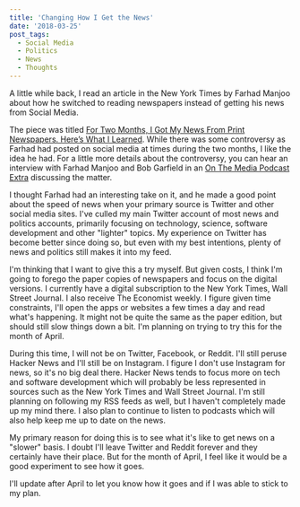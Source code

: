 ```yaml
---
title: 'Changing How I Get the News'
date: '2018-03-25'
post_tags:
  - Social Media
  - Politics
  - News
  - Thoughts
---
```


A little while back, I read an article in the New York Times by Farhad Manjoo about how he switched to reading newspapers instead of getting his news from Social Media.
<!-- excerpt -->

The piece was titled [For Two Months, I Got My News From Print Newspapers. Here’s What I Learned](https://www.nytimes.com/2018/03/07/technology/two-months-news-newspapers.html). While there was some controversy as Farhad had posted on social media at times during the two months, I like the idea he had. For a little more details about the controversy, you can hear an interview with Farhad Manjoo and Bob Garfield in an [On The Media Podcast Extra](https://www.wnycstudios.org/story/did-farhad-unplug) discussing the matter.

I thought Farhad had an interesting take on it, and he made a good point about the speed of news when your primary source is Twitter and other social media sites. I've culled my main Twitter account of most news and politics accounts, primarily focusing on technology, science, software development and other "lighter" topics. My experience on Twitter has become better since doing so, but even with my best intentions, plenty of news and politics still makes it into my feed.

I'm thinking that I want to give this a try myself. But given costs, I think I'm going to forego the paper copies of newspapers and focus on the digital versions. I currently have a digital subscription to the New York Times, Wall Street Journal. I also receive The Economist weekly. I figure given time constraints, I'll open the apps or websites a few times a day and read what's happening. It might not be quite the same as the paper edition, but should still slow things down a bit. I'm planning on trying to try this for the month of April.

During this time, I will not be on Twitter, Facebook, or Reddit. I'll still peruse Hacker News and I'll still be on Instagram. I figure I don't use Instagram for news, so it's no big deal there. Hacker News tends to focus more on tech and software development which will probably be less represented in sources such as the New York Times and Wall Street Journal. I'm still planning on following my RSS feeds as well, but I haven't completely made up my mind there. I also plan to continue to listen to podcasts which will also help keep me up to date on the news.

My primary reason for doing this is to see what it's like to get news on a "slower" basis. I doubt I'll leave Twitter and Reddit forever and they certainly have their place. But for the month of April, I feel like it would be a good experiment to see how it goes.

I'll update after April to let you know how it goes and if I was able to stick to my plan.
